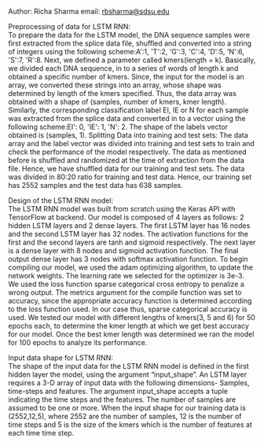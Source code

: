 Author: Richa Sharma
email: rbsharma@sdsu.edu

Preprocessing of data for LSTM RNN: <br>
To prepare the data for the LSTM model, the DNA sequence samples were first extracted from the splice data file, shuffled and converted into a string of integers using the following scheme:A':1, 'T':2, 'G':3, 'C':4, 'D':5, 'N':6, 'S':7, 'R':8. Next, we defined a parameter called kmers(length = k). Basically, we divided each DNA sequence, in to a series of words of length k and obtained a specific number of kmers. Since, the input for the model is an array, we converted these strings into an array, whose shape was determined by length of the kmers specified. Thus, the data array was obtained with a shape of (samples, number of kmers, kmer length). 
Similarly, the corresponding classification label EI, IE or N for each sample was extracted from the splice data and converted in to a vector using the following scheme:EI': 0, 'IE': 1, 'N': 2. The shape of the labels vector obtained is (samples, 1).
Splitting Data into training and test sets:
The data array and the label vector was divided into training and test sets to train and check the performance of the model respectively. The data as mentioned before is  shuffled and randomized at the time of extraction from the data file. Hence, we have shuffled data for our training and test sets. The data was divided in 80:20 ratio for training and test data. Hence, our training set has 2552 samples and the test data has 638 samples. 

Design of the LSTM RNN model: <br>
The LSTM RNN model was built from scratch using the Keras API with TensorFlow at backend. Our model is composed of 4 layers as follows: 2 hidden LSTM layers and 2 dense layers. The first LSTM layer has 16 nodes and the second LSTM layer has 32 nodes. The activation functions for the first and the second layers are tanh and sigmoid respectively. The next layer is a dense layer with 8 nodes and sigmoid activation function. The final output dense layer has 3 nodes with softmax activation function. To begin compiling our model, we used the adam optimizing algorithm, to update the network weights. The learning rate we selected for the optimizer is 3e-3. We used the loss function sparse categorical cross entropy to penalize a wrong output. The metrics argument for the compile function was set to accuracy, since the appropriate accuracy function is determined according to the loss function used. In our case thus, sparse categorical accuracy is used. We tested our model with different lengths of kmers(3, 5 and 6) for 50 epochs each, to determine the kmer length at which we get best accuracy for our model. Once the best kmer length was determined we ran the model for 100 epochs to analyze its performance.

Input data shape for LSTM RNN: <br>
The shape of the input data for the LSTM RNN model is defined in the first hidden layer the model, using the argument “input_shape”. An LSTM layer requires a 3-D array of input data with the following dimensions- Samples, time-steps and features. The argument input_shape accepts a tuple indicating the time steps and the features. The number of samples are assumed to be one or more. When the input shape for our training data is (2552,12,5), where 2552 are the number of samples, 12 is the number of time steps and 5 is the size of the kmers which is  the number of features at each time time step. 
